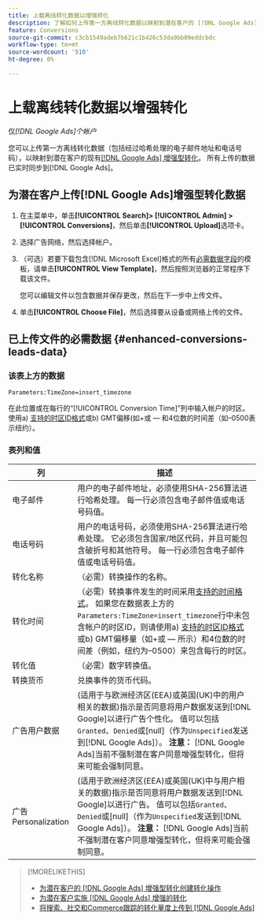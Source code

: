 ```yaml
---
title: 上载离线转化数据以增强转化
description: 了解如何上传第一方离线转化数据以映射到潜在客户的 [!DNL Google Ads] 增强型转化。
feature: Conversions
source-git-commit: c3cb1549adeb7b621c1b426c53da9bb09eddcbdc
workflow-type: tm+mt
source-wordcount: '510'
ht-degree: 0%

---
```


# 上载离线转化数据以增强转化

仅&#x200B;*[!DNL Google Ads]个帐户*

<!-- Tweak metadata title/description and heading -->

您可以上传第一方离线转化数据（包括经过哈希处理的电子邮件地址和电话号码），以映射到潜在客户的现有[[!DNL Google Ads] 增强型转化](/help/search-social-commerce/admin/conversion-metrics/conversion-action-google.md)。 所有上传的数据已实时同步到[!DNL Google Ads]。

## 为潜在客户上传[!DNL Google Ads]增强型转化数据

1. 在主菜单中，单击&#x200B;**[!UICONTROL Search]> [!UICONTROL Admin] >[!UICONTROL Conversions]**，然后单击&#x200B;**[!UICONTROL Upload]**&#x200B;选项卡。

1. 选择广告网络，然后选择帐户。

1. （可选）若要下载包含[!DNL Microsoft Excel]格式的所有[必需数据字段](#enhanced-conversions-leads-data)的模板，请单击&#x200B;**[!UICONTROL View Template]**，然后按照浏览器的正常程序下载该文件。

   您可以编辑文件以包含数据并保存更改，然后在下一步中上传文件。

1. 单击&#x200B;**[!UICONTROL Choose File]**，然后选择要从设备或网络上传的文件。

## 已上传文件的必需数据 {#enhanced-conversions-leads-data}

### 该表上方的数据

`Parameters:TimeZone=insert_timezone`

在此位置或在每行的“[!UICONTROL Conversion Time]”列中输入帐户的时区。 使用a) [支持的时区ID格式](https://developers.google.com/google-ads/api/data/codes-formats#timezone_ids)或b) GMT偏移(如+或 — 和4位数的时间差（如–0500表示纽约）。

### 表列和值

| 列 | 描述 |
| ------ | ----------- |
| 电子邮件 | 用户的电子邮件地址，必须使用SHA-256算法进行哈希处理。 每一行必须包含电子邮件值或电话号码值。 |
| 电话号码 | 用户的电话号码，必须使用SHA-256算法进行哈希处理。 它必须包含国家/地区代码，并且可能包含破折号和其他符号。 每一行必须包含电子邮件值或电话号码值。 |
| 转化名称 | （必需）转换操作的名称。 |
| 转化时间 | （必需）转换事件发生的时间采用[支持的时间格式](https://support.google.com/google-ads/answer/7014069#prepare_data)。 如果您在数据表上方的`Parameters:TimeZone=insert_timezone`行中未包含帐户的时区ID，则请使用a) [支持的时区ID格式](https://developers.google.com/google-ads/api/data/codes-formats#timezone_ids)或b) GMT偏移量（如+或 — 所示）和4位数的时间差（例如，纽约为–0500）来包含每行的时区。 |
| 转化值 | （必需）数字转换值。 |
| 转换货币 | 兑换事件的货币代码。 |
| 广告用户数据 | (适用于与欧洲经济区(EEA)或英国(UK)中的用户相关的数据)指示是否同意将用户数据发送到[!DNL Google]以进行广告个性化。 值可以包括`Granted`、`Denied`或\[null\]（作为`Unspecified`发送到[!DNL Google Ads]）。 **注意：** [!DNL Google Ads]当前不强制潜在客户同意增强型转化，但将来可能会强制同意。 |
| 广告Personalization | (适用于欧洲经济区(EEA)或英国(UK)中与用户相关的数据)指示是否同意将用户数据发送到[!DNL Google]以进行广告。 值可以包括`Granted`、`Denied`或\[null\]（作为`Unspecified`发送到[!DNL Google Ads]）。 **注意：** [!DNL Google Ads]当前不强制潜在客户同意增强型转化，但将来可能会强制同意。 |

>[!MORELIKETHIS]
>
>* [为潜在客户的 [!DNL Google Ads] 增强型转化创建转化操作](/help/search-social-commerce/admin/conversion-metrics/conversion-action-google.md)
>* [为潜在客户实施 [!DNL Google Ads] 增强的转化](/help/search-social-commerce/campaign-management/special-workflows/google-enhanced-conversions-leads.md)
>* [将搜索、社交和Commerce跟踪的转化量度上传到 [!DNL Google Ads]](/help/search-social-commerce/tools/conversion-metrics-upload-to-google.md)
